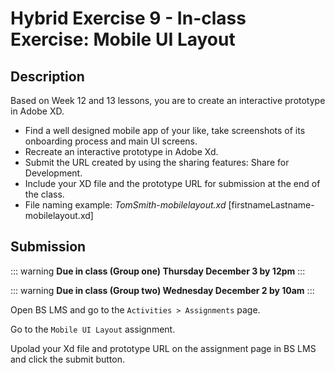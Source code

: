 # Hybrid Exercise 9 - In-class Exercise:  Mobile UI Layout

## Description

Based on Week 12 and 13 lessons, you are to create an interactive prototype in Adobe XD.

- Find a well designed mobile app of your like, take screenshots of its onboarding process and main UI screens.  
- Recreate an interactive prototype in Adobe Xd.
- Submit the URL created by using the sharing features: Share for Development.  
- Include your XD file and the prototype URL for submission at the end of the class.
- File naming example: *TomSmith-mobilelayout.xd* [firstnameLastname-mobilelayout.xd]


## Submission

::: warning
**Due in class (Group one) Thursday December 3 by 12pm**
:::

::: warning
**Due in class (Group two) Wednesday December 2 by 10am**
:::

Open BS LMS and go to the `Activities > Assignments` page.

Go to the `Mobile UI Layout` assignment.

Upolad your Xd file and prototype URL on the assignment page in BS LMS and click the submit button.
